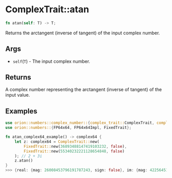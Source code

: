 # ComplexTrait::atan

```rust
fn atan(self: T) -> T;
```

Returns the arctangent (inverse of tangent) of the input complex number.

## Args

* `self`(`T`) - The input complex number.

## Returns

A complex number representing the arctangent (inverse of tangent) of the input value.

## Examples

```rust
use orion::numbers::complex_number::{complex_trait::ComplexTrait, complex64::complex64};
use orion::numbers::{FP64x64, FP64x64Impl, FixedTrait};

fn atan_complex64_example() -> complex64 {
    let z: complex64 = ComplexTrait::new(
        FixedTrait::new(36893488147419103232, false),
        FixedTrait::new(55340232221128654848, false)
    ); // 2 + 3i
    z.atan()
}
>>> {real: {mag: 26008453796191787243, sign: false}, im: {mag: 4225645162986888119, sign: false}} // 1.40992104959 + 0.2290726829i
 ```
 